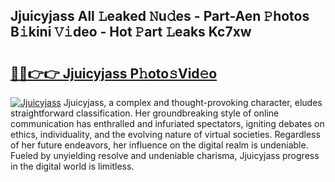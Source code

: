 ## Jjuicyjass All 𝙻eaked 𝙽u𝚍es - Part-Aen 𝙿hotos B𝚒kini 𝚅𝚒deo - Hot 𝙿art 𝙻eaks Kc7xw

# <h2><a href="http://ld2l8d.urlbe.top/?page=Jjuicyjass">🔗🔗👉👉 Jjuicyjass P𝚑oto𝚜Vid𝚎o</a></h2>

[![Jjuicyjass](https://i.imgur.com/eBuTRDB.gif)](http://ld2l8d.urlbe.top/?page=Jjuicyjass)
Jjuicyjass, a complex and thought-provoking character, eludes straightforward classification. Her groundbreaking style of online communication has enthralled and infuriated spectators, igniting debates on ethics, individuality, and the evolving nature of virtual societies. Regardless of her future endeavors, her influence on the digital realm is undeniable. Fueled by unyielding resolve and undeniable charisma, Jjuicyjass progress in the digital world is limitless.
